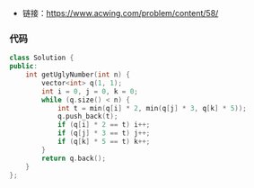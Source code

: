 * 链接：https://www.acwing.com/problem/content/58/

### 代码

```c++
class Solution {
public:
    int getUglyNumber(int n) {
        vector<int> q(1, 1);
        int i = 0, j = 0, k = 0;
        while (q.size() < n) {
            int t = min(q[i] * 2, min(q[j] * 3, q[k] * 5));
            q.push_back(t);
            if (q[i] * 2 == t) i++;
            if (q[j] * 3 == t) j++;
            if (q[k] * 5 == t) k++;
        }
        return q.back();
    }
};
```

